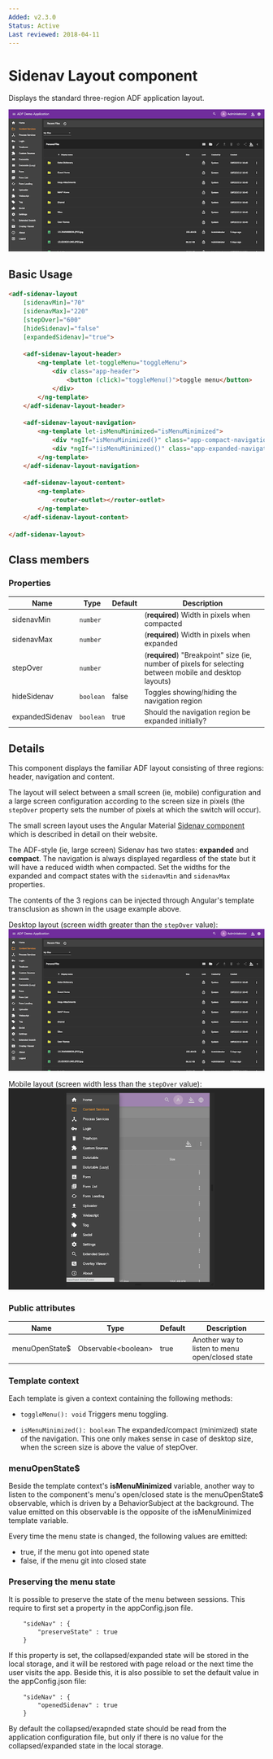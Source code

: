 ```yaml
---
Added: v2.3.0
Status: Active
Last reviewed: 2018-04-11
---
```


# Sidenav Layout component

Displays the standard three-region ADF application layout.

![Sidenav on desktop](../docassets/images/sidenav-layout.png)

## Basic Usage

```html
<adf-sidenav-layout
    [sidenavMin]="70"
    [sidenavMax]="220"
    [stepOver]="600"
    [hideSidenav]="false"
    [expandedSidenav]="true">

    <adf-sidenav-layout-header>
        <ng-template let-toggleMenu="toggleMenu">
            <div class="app-header">
                <button (click)="toggleMenu()">toggle menu</button>
            </div>
        </ng-template>
    </adf-sidenav-layout-header>

    <adf-sidenav-layout-navigation>
        <ng-template let-isMenuMinimized="isMenuMinimized">
            <div *ngIf="isMenuMinimized()" class="app-compact-navigation"></div>
            <div *ngIf="!isMenuMinimized()" class="app-expanded-navigation"></div>
        </ng-template>
    </adf-sidenav-layout-navigation>

    <adf-sidenav-layout-content>
        <ng-template>
            <router-outlet></router-outlet>
        </ng-template>
    </adf-sidenav-layout-content>

</adf-sidenav-layout>
```

## Class members

### Properties

| Name | Type | Default | Description |
| --- | --- | --- | --- |
| sidenavMin | `number` |  | (**required**) Width in pixels when compacted |
| sidenavMax | `number` |  | (**required**) Width in pixels when expanded |
| stepOver | `number` |  | (**required**) "Breakpoint" size (ie, number of pixels for selecting between mobile and desktop layouts) |
| hideSidenav | `boolean` | false | Toggles showing/hiding the navigation region |
| expandedSidenav | `boolean` | true | Should the navigation region be expanded initially? |

## Details

This component displays the familiar ADF layout consisting of three regions: header, navigation
and content.

The layout will select between a small screen (ie, mobile) configuration and a large screen
configuration according to the screen size in pixels (the `stepOver` property sets the
number of pixels at which the switch will occur).

The small screen layout uses the Angular Material [Sidenav component](https://material.angularjs.org/latest/api/directive/mdSidenav) which is
described in detail on their website.

The ADF-style (ie, large screen) Sidenav has two states: **expanded** and **compact**.
The navigation is always displayed regardless of the state but it will have a reduced width
when compacted. Set the widths for the expanded and compact states with the `sidenavMin` and
`sidenavMax` properties.

The contents of the 3 regions can be injected through Angular's template transclusion as shown
in the usage example above.

Desktop layout (screen width greater than the `stepOver` value):
![Sidenav on desktop](../docassets/images/sidenav-layout.png)

Mobile layout (screen width less than the `stepOver` value):
![Sidenav on mobile](../docassets/images/sidenav-layout-mobile.png)

### Public attributes

| Name | Type | Default | Description |
| --- | --- | --- | --- |
| menuOpenState$ | Observable&lt;boolean&gt; | true | Another way to listen to menu open/closed state |

### Template context

Each template is given a context containing the following methods:

-   `toggleMenu(): void`
    Triggers menu toggling.

-   `isMenuMinimized(): boolean`
    The expanded/compact (minimized) state of the navigation. This one only makes sense in case of desktop size, when the screen size is above the value of stepOver.

### menuOpenState$

Beside the template context's **isMenuMinimized** variable, another way to listen to the component's menu's open/closed state is the menuOpenState$ observable, which is driven by a BehaviorSubject at the background. The value emitted on this observable is the opposite of the isMenuMinimized template variable.

Every time the menu state is changed, the following values are emitted:

- true, if the menu got into opened state
- false, if the menu git into closed state

### Preserving the menu state

It is possible to preserve the state of the menu between sessions. This require to first set a property in the appConfig.json file. 

```
    "sideNav" : {
        "preserveState" : true
    }
```
If this property is set, the collapsed/expanded state will be stored in the local storage, and it will be restored with page reload or the next time the user visits the app. 
Beside this, it is also possible to set the default value in the appConfig.json file: 

```
    "sideNav" : {
        "openedSidenav" : true
    }
```

By default the collapsed/exapnded state should be read from the application configuration file, but only if there is no value for the collapsed/expanded state in the local storage.